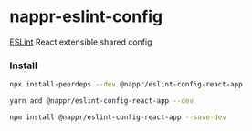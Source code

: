 # nappr-eslint-config

[ESLint](https://eslint.org/) React extensible shared config

### Install

```bash
npx install-peerdeps --dev @nappr/eslint-config-react-app
```

```bash
yarn add @nappr/eslint-config-react-app --dev
```

```bash
npm install @nappr/eslint-config-react-app --save-dev
```
